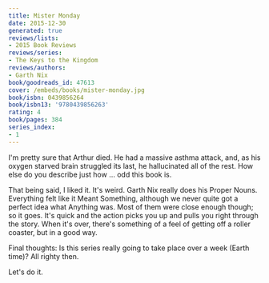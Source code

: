 ```yaml
---
title: Mister Monday
date: 2015-12-30
generated: true
reviews/lists:
- 2015 Book Reviews
reviews/series:
- The Keys to the Kingdom
reviews/authors:
- Garth Nix
book/goodreads_id: 47613
cover: /embeds/books/mister-monday.jpg
book/isbn: 0439856264
book/isbn13: '9780439856263'
rating: 4
book/pages: 384
series_index:
- 1
---
```

I'm pretty sure that Arthur died. He had a massive asthma attack, and, as his oxygen starved brain struggled its last, he hallucinated all of the rest. How else do you describe just how ... odd this book is.  

That being said, I liked it. It's weird. Garth Nix really does his Proper Nouns. Everything felt like it Meant Something, although we never quite got a perfect idea what Anything was. Most of them were close enough though; so it goes. It's quick and the action picks you up and pulls you right through the story. When it's over, there's something of a feel of getting off a roller coaster, but in a good way.  

<!--more-->

Final thoughts: Is this series really going to take place over a week (Earth time)? All righty then.  

Let's do it.
